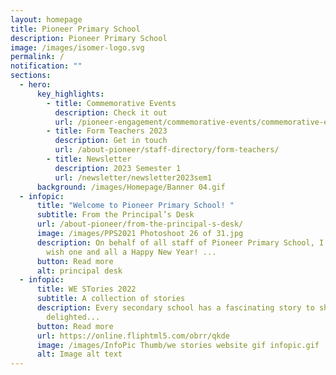 ```yaml
---
layout: homepage
title: Pioneer Primary School
description: Pioneer Primary School
image: /images/isomer-logo.svg
permalink: /
notification: ""
sections:
  - hero:
      key_highlights:
        - title: Commemorative Events
          description: Check it out
          url: /pioneer-engagement/commemorative-events/commemorative-events/
        - title: Form Teachers 2023
          description: Get in touch
          url: /about-pioneer/staff-directory/form-teachers/
        - title: Newsletter
          description: 2023 Semester 1
          url: /newsletter/newsletter2023sem1
      background: /images/Homepage/Banner 04.gif
  - infopic:
      title: "Welcome to Pioneer Primary School! "
      subtitle: From the Principal’s Desk
      url: /about-pioneer/from-the-principal-s-desk/
      image: /images/PPS2021 Photoshoot 26 of 31.jpg
      description: On behalf of all staff of Pioneer Primary School, I would like to
        wish one and all a Happy New Year! ...
      button: Read more
      alt: principal desk
  - infopic:
      title: WE STories 2022
      subtitle: A collection of stories
      description: Every secondary school has a fascinating story to share. May you be
        delighted...
      button: Read more
      url: https://online.fliphtml5.com/obrr/qkde
      image: /images/InfoPic Thumb/we stories website gif infopic.gif
      alt: Image alt text
---
```

